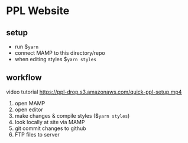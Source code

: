 # PPL Website

## setup

- run \$`yarn`
- connect MAMP to this directory/repo
- when editing styles \$`yarn styles`

## workflow

video tutorial
https://ppl-drop.s3.amazonaws.com/quick-ppl-setup.mp4

1. open MAMP
1. open editor
1. make changes & compile styles (\$`yarn styles`)
1. look locally at site via MAMP
1. git commit changes to github
1. FTP files to server
